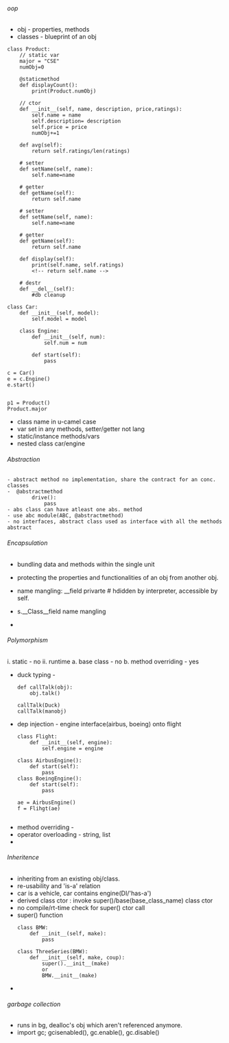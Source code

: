 ###### oop
- obj - properties, methods
- classes - blueprint of an obj

```
class Product:
    // static var
    major = "CSE"
    numObj=0

    @staticmethod
    def displayCount():
        print(Product.numObj)

    // ctor
    def __init__(self, name, description, price,ratings):
        self.name = name
        self.description= description
        self.price = price
        numObj+=1

    def avg(self):
        return self.ratings/len(ratings)
    
    # setter
    def setName(self, name):
        self.name=name

    # getter
    def getName(self):
        return self.name
    
    # setter
    def setName(self, name):
        self.name=name

    # getter
    def getName(self):
        return self.name
    
    def display(self):
        print(self.name, self.ratings)
        <!-- return self.name -->

    # destr
    def __del__(self):
        #db cleanup

class Car:
    def __init__(self, model):
        self.model = model
    
    class Engine:
        def __init__(self, num):
            self.num = num
        
        def start(self):
            pass

c = Car()
e = c.Engine()
e.start()


p1 = Product()
Product.major
```

- class name in u-camel case
- var set in any methods, setter/getter not lang 
- static/instance methods/vars
- nested class car/engine

###### Abstraction
    - abstract method no implementation, share the contract for an conc. classes
    -  @abstractmethod
            drive():
                pass
    - abs class can have atleast one abs. method
    - use abc module(ABC, @abstractmethod)
    - no interfaces, abstract class used as interface with all the methods abstract 



###### Encapsulation
 - bundling data and methods within the single unit
 - protecting the properties and functionalities of an obj from another obj.
 - name mangling: __field privarte # hdidden by interpreter, accessible by self.

 - s.__Class__field name mangling
 -   




###### Polymorphism
i. static - no
ii. runtime
    a. base class - no
    b. method overriding - yes
- duck typing -
    ```
    def callTalk(obj):
        obj.talk()

    callTalk(Duck)
    callTalk(manobj)

    ```
- dep injection - engine interface(airbus, boeing) onto flight
    ```
    class Flight:
        def __init__(self, engine):
            self.engine = engine
    
    class AirbusEngine():
        def start(self):
            pass
    class BoeingEngine():
        def start(self):
            pass
    
    ae = AirbusEngine()
    f = Flihgt(ae)


    ```
- method overriding - 
- operator overloading - string, list
- 



###### Inheritence
- inheriting from an existing obj/class.
- re-usability and 'is-a' relation
- car is a vehicle, car contains engine(DI/'has-a')
- derived class ctor : invoke super()/base(base_class_name) class ctor
- no compile/rt-time check for super() ctor call
- super() function
    ```
    class BMW:
        def __init__(self, make):
            pass
    
    class ThreeSeries(BMW):
        def __init__(self, make, coup):
            super().__init__(make)
            or
            BMW.__init__(make)

    ```
- 


###### garbage collection
- runs in bg, dealloc's obj which aren't referenced anymore.
- import gc; gcisenabled(), gc.enable(), gc.disable()




